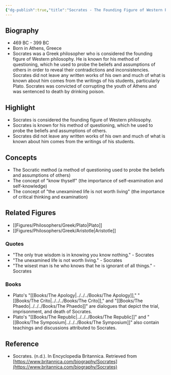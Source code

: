 ```yaml
---
{"dg-publish":true,"title":"Socrates - The Founding Figure of Western Philosophy","tags":["figure","philosopher","Greek philosophy","ethics","logic"],"permalink":"/figures/philosophers/greek/socrates/","dgPassFrontmatter":true}
---
```


## Biography

-   469 BC - 399 BC
-   Born in Athens, Greece
-   Socrates was a Greek philosopher who is considered the founding figure of Western philosophy. He is known for his method of questioning, which he used to probe the beliefs and assumptions of others in order to reveal their contradictions and inconsistencies. Socrates did not leave any written works of his own and much of what is known about him comes from the writings of his students, particularly Plato. Socrates was convicted of corrupting the youth of Athens and was sentenced to death by drinking poison.

## Highlight

-   Socrates is considered the founding figure of Western philosophy.
-   Socrates is known for his method of questioning, which he used to probe the beliefs and assumptions of others.
-   Socrates did not leave any written works of his own and much of what is known about him comes from the writings of his students.

## Concepts

-   The Socratic method (a method of questioning used to probe the beliefs and assumptions of others)
-   The concept of "know thyself" (the importance of self-examination and self-knowledge)
-   The concept of "the unexamined life is not worth living" (the importance of critical thinking and examination)

## Related Figures

-   [[Figures/Philosophers/Greek/Plato\|Plato]]
-   [[Figures/Philosophers/Greek/Aristotle\|Aristotle]]

### Quotes

-   "The only true wisdom is in knowing you know nothing." - Socrates
-   "The unexamined life is not worth living." - Socrates
-   "The wisest man is he who knows that he is ignorant of all things." - Socrates

### Books

-   Plato's "[[Books/The Apology\|../../../Books/The Apology]]," "[[Books/The Crito\|../../../Books/The Crito]]," and "[[Books/The Phaedo\|../../../Books/The Phaedo]]" are dialogues that depict the trial, imprisonment, and death of Socrates.
-   Plato's "[[Books/The Republic\|../../../Books/The Republic]]" and "[[Books/The Symposium\|../../../Books/The Symposium]]" also contain teachings and discussions attributed to Socrates.

## Reference

-   Socrates. (n.d.). In Encyclopedia Britannica. Retrieved from [https://www.britannica.com/biography/Socrates](https://www.britannica.com/biography/Socrates)